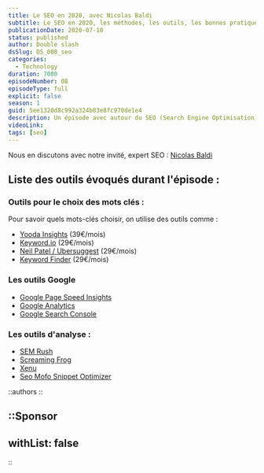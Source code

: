 ```yaml
---
title: Le SEO en 2020, avec Nicolas Baldi
subtitle: Le SEO en 2020, les méthodes, les outils, les bonnes pratiques. Comment penser le projet "SEO Friendly" dès sa construction.
publicationDate: 2020-07-10
status: published
author: Double slash
dsSlug: DS_008_seo
categories:
  - Technology
duration: 7080
episodeNumber: 08
episodeType: full
explicit: false
season: 1
guid: 5ee1320d8c992a324b83e8fc970de1e4
description: Un épisode avec autour du SEO (Search Engine Optimisation). Le SEO en 2020, les méthodes, les outils, les bonnes pratiques. Comment penser le projet "SEO Friendly" dès sa construction.
videoLink:
tags: [seo]
---
```


Nous en discutons avec notre invité, expert SEO : [Nicolas Baldi](https://www.linkedin.com/in/nicolasbaldi/)

## Liste des outils évoqués durant l'épisode :

### Outils pour le choix des mots clés :

Pour savoir quels mots-clés choisir, on utilise des outils comme :

- [Yooda Insights](https://insight.yooda.com/) (39€/mois)
- [Keyword.io](https://www.keyword.io/) (29€/mois)
- [Neil Patel / Ubersuggest](https://neilpatel.com/fr/ubersuggest/) (29€/mois)
- [Keyword Finder](https://kwfinder.com/) (29€/mois)

### Les outils Google

- [Google Page Speed Insights](https://developers.google.com/speed/pagespeed/insights/?hl=fr)
- [Google Analytics](https://analytics.google.com/analytics/web/)
- [Google Search Console](https://search.google.com/search-console/about)

### Les outils d'analyse :

- [SEM Rush](https://fr.semrush.com/)
- [Screaming Frog](https://www.screamingfrog.co.uk/seo-spider/)
- [Xenu](http://home.snafu.de/tilman/xenulink.html)
- [Seo Mofo Snippet Optimizer](https://seomofo.com/snippet-optimizer.html)

::authors
::

::Sponsor
---
withList: false
---
::
